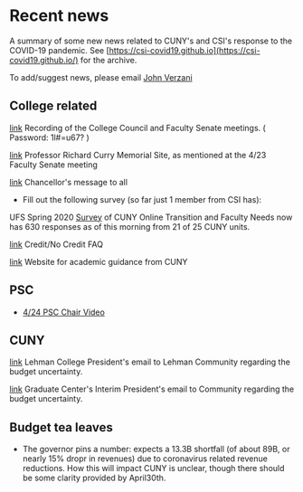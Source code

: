# Recent news

A summary of some new news related to CUNY's and CSI's response to the COVID-19 pandemic. See [https://csi-covid19.github.io](https://csi-covid19.github.io/) for the archive.

To add/suggest news, please email [John Verzani](mailto:jverzani@gmail.com)



## College related

[link](https://zoom.us/rec/share/-Y9QEJer_W1JT4XNzm7lZKECGbrVT6a81ykY-fEExEjvUqilwZBSK6P1zZ8mMAaP) Recording of the College Council and Faculty Senate meetings. ( Password: 1l#=u67? )

[link](https://www.dignitymemorial.com/obituaries/staten-island-ny/richard-currie-9136629​) Professor Richard Curry Memorial Site, as mentioned at the 4/23 Faculty Senate meeting

[link](/CUNY/4-20-chancellor-to-all) Chancellor's message to all

* Fill out the following survey (so far just 1 member from CSI has):

UFS Spring 2020 [Survey](https://forms.office.com/Pages/ResponsePage.aspx?id=s_BgbwZfCU6XFZiduozH2FJL6n7nv-tNk_huVq0VgoZUQkNHWVM5OUZQMjNISU8zTzhVNzJETlQwVy4u) of CUNY Online Transition and Faculty Needs now has 630 responses as of this morning from 21 of 25 CUNY units. 

[link]( https://www.cuny.edu/coronavirus/credit-no-credit-policy/faq/) Credit/No Credit FAQ

[link](https://www.cuny.edu/academics/faculty-affairs/faculty-related-academic-continuity-guidance/) Website for academic guidance from CUNY

## PSC

* [4/24 PSC Chair Video](https://www.youtube.com/watch?v=SSFwWk6DAjw&feature=youtu.be)

## CUNY

[link](/CUNY/4-24-lehman) Lehman College President's email to Lehman Community regarding the budget uncertainty.


[link](/CUNY/4-24-gc) Graduate Center's Interim President's email to Community regarding the budget uncertainty.

## Budget tea  leaves

* The governor pins a number: expects a 13.3B shortfall (of about 89B, or nearly 15% dropr in revenues) due to coronavirus related revenue reductions. How this will impact CUNY is unclear, though there should be some clarity provided by April30th. 

